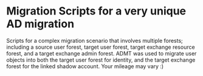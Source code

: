 # Migration Scripts for a very unique AD migration 
Scripts for a complex migration scenario that involves multiple forests; including a source user forest, target user forest, target exchange resource forest, and a target exchange admin forest.  ADMT was used to migrate user objects into both the target user forest for identity, and the target exchange forest for the linked shadow account.  Your mileage may vary :)
